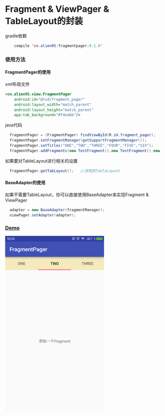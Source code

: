 # Fragment & ViewPager & TableLayout的封装

gradle依赖

```java
    compile 'cn.alien95:fragmentpager:0.1.0'
```

### 使用方法

#### FragmentPager的使用

xml布局文件

```xml
<cn.alien95.view.FragmentPager
    android:id="@+id/fragment_pager"
    android:layout_width="match_parent"
    android:layout_height="match_parent"
    app:tab_background="#f4eabb"/>
```

java代码

```java
  fragmentPager = (FragmentPager) findViewById(R.id.fragment_pager);
  fragmentPager.setFragmentManager(getSupportFragmentManager());
  fragmentPager.setTitles("ONE","TWO","THREE","FOUR","FIVE","SIX");
  fragmentPager.addFragments(new TestFragment(),new TestFragment(),new TestFragment());
```

如果要对TableLayout进行相关的设置

```java
  fragmentPager.getTabLayout();   //获取到TableLayout
```

#### BaseAdapter的使用

如果不需要TableLayout，你可以直接使用BaseAdapter来实现Fragment & ViewPager

```java
  adapter = new BaseAdapter(fragmentManager);
  viewPager.setAdapter(adapter);
```

### [Demo](https://github.com/llxdaxia/FragmentPager/tree/dev/app)

<img src="demo.png" width="320" height="569" />